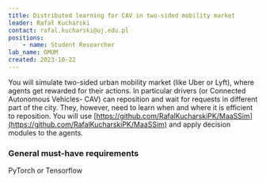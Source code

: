 ```yaml
---
title: Distributed learning for CAV in two-sided mobility market
leader: Rafał Kucharski
contact: rafal.kucharski@uj.edu.pl
positions:
    - name: Student Researcher
lab_name: GMUM
created: 2023-10-22
---
```


You will simulate two-sided urban mobility market (like Uber or Lyft), where agents get rewarded for their actions. In particular drivers (or Connected Autonomous Vehicles- CAV) can reposition and wait for requests in different part of the city. They, however, need to learn when and where it is efficient to reposition. You will use [https://github.com/RafalKucharskiPK/MaaSSim](https://github.com/RafalKucharskiPK/MaaSSim) and apply decision modules to the agents.

### General must-have requirements

PyTorch or Tensorflow
